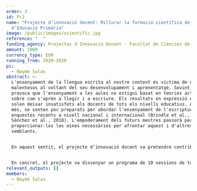 ```yaml
---
order: 3
id: Pr2
name: "Projecte d’innovació docent: Millorar la formació científica de l’alumnat
  d’Educació Primària"
image: /public/images/scientific.jpg
reference: "  "
funding_agency: Projectes d'Innovació Docent - Facultat de Ciències de l'Educació, UAB
amount: 1000
currency_type: EUR
running_from: 2020-2020
pi:
  - Naymé Salas
abstract: >-
  L'ensenyament de la llengua escrita al nostre context és víctima de nombrosos
  malentesos al voltant del seu desenvolupament i aprenentatge. Sovint, això
  provoca que l'ensenyament a les aules no estigui basat en teories actuals
  sobre com s'aprèn a llegir i a escriure. Els resultats en expressió escrita
  solen deixar insatisfets als docents de tots els nivells educatius. Aquests, a
  més, se senten poc preparats per abordar l'ensenyament de l'escriptura, segons
  enquestes recents a nivell nacional i internacional (Brindle et al., 2016;
  Sánchez et al., 2018). L'empoderament dels futurs mestres passarà per
  proporcionar-los les eines necessàries per afrontar aquest i d'altres reptes
  semblants. 


  En aquest sentit, el projecte d’innovació docent va pretendre contribuir a la cultura científica de docents i altres educadors de l’àmbit del llenguatge. L’objectiu era que els futurs professionals educatius donin importància a les pràctiques d'aula informades per l'evidència científica (Davies, 1999; Ferrero et al., 2016). La formació en ciència dels futurs educadors permetrà que (1) tinguin facilitat per estar al corrent de noves troballes i innovacions pedagògiques en el camp de l'escriptura (i d'altres dominis); (2) siguin capaços d'integrar els seus coneixements previs i experiència amb evidència empírica de qualitat; (3) evitin aplicar metodologies que no han estat provades amb rigor; i (4) transmetin el valor de la ciència com a productora de coneixement als seus alumnes.


  En concret, el projecte va dissenyar un programa de 10 sessions de tutorització en el marc de l’assignatura de TFG dels graus implicats (GEP i GL). Hem considerat que la realització d’un TFG de tipus empíric era una excel·lent oportunitat per confrontar els alumnes amb el funcionament científic en un àmbit de màxima rellevància per a ells com a futurs educadors: la didàctica de la llengua escrita. Donat que la durada del projecte era només d’un semestre (octubre-gener), la implementació encara estava en curs en el moment de la confecció d’aquesta memòria final.
relevant_outputs: []
members:
  - Naymé Salas
---
```

